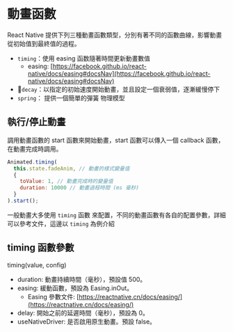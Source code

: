 # 動畫函數

React Native 提供下列三種動畫函數類型，分別有著不同的函數曲線，影響動畫從初始值到最終值的過程。

- `timing`：使用 easing 函数隨著時間更新動畫數值
  - easing: [https://facebook.github.io/react-native/docs/easing#docsNav](https://facebook.github.io/react-native/docs/easing#docsNav)
- `decay`：以指定的初始速度開始動畫，並且設定一個衰弱值，逐漸緩慢停下 
- `spring`： 提供一個簡單的彈簧  物理模型 

##  執行/停止動畫

調用動畫函數的 start 函數來開始動畫，start 函數可以傳入一個 callback 函數，在動畫完成時調用。

```js
Animated.timing(
  this.state.fadeAnim, // 動畫的樣式變量值
  {
    toValue: 1, // 動畫完成時的變量值
    duration: 10000 // 動畫過程時間 (ms 毫秒)
  }
).start();
```

一般動畫大多使用 `timing` 函數  來配置，不同的動畫函數有各自的配置參數，詳細可以參考文件，這邊以 `timing` 為例介紹

## timing 函數參數

timing(value, config)

- duration: 動畫持續時間（毫秒），預設值 500。
- easing: 緩動函數，預設為 Easing.inOut。
  - Easing 參數文件: [https://reactnative.cn/docs/easing/](https://reactnative.cn/docs/easing/)
- delay:  開始之前的延遲時間（毫秒），預設為 0。
- useNativeDriver:  是否啟用原生動畫。預設 false。
